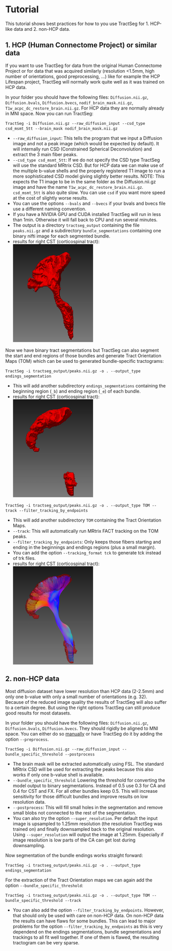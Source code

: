 # Tutorial

This tutorial shows best practices for how to you use TractSeg for 1. HCP-like data and 2. non-HCP data.  


## 1. HCP (Human Connectome Project) or similar data

If you want to use TractSeg for data from the original Human Connectome Project or for data that was acquired similarly 
(resolution <1.5mm, high number of orientations, good preprocessing, ...) like for example the HCP Lifespan project, TractSeg 
will normally work quite well as it was trained on HCP data. 

In your folder you should have the following files: `Diffusion.nii.gz`, `Diffusion.bvals`, `Diffusion.bvecs`, `nodif_brain_mask.nii.gz`,
`T1w_acpc_dc_restore_brain.nii.gz`. For HCP data they are normally already in MNI space. Now you can run TractSeg:
```
TractSeg -i Diffusion.nii.gz --raw_diffusion_input --csd_type csd_msmt_5tt --brain_mask nodif_brain_mask.nii.gz
```
* `--raw_diffusion_input`: This tells the program that we input a Diffusion image and not a peak image (which would be expected by default). 
It will internally run CSD (Constrained Spherical Deconvolution) and extract the 3 main fiber peaks.  
* `--csd_type csd_msmt_5tt`: If we do not specify the CSD type TractSeg will use the standard MRtrix CSD. But for HCP data we can make use of
the multiple b-value shells and the properly registered T1 image to run a more sophisticated CSD model giving slightly better results.
NOTE: This expects the T1 image to be in the same folder as the Diffusion.nii.gz image and have the name `T1w_acpc_dc_restore_brain.nii.gz`.
`csd_msmt_5tt` is also quite slow. You can use `csd` if you want more speed at the cost of slightly worse results.  
* You can use the options `--bvals` and `--bvecs` if your bvals and bvecs file use a different naming convention.  
* If you have a NVIDIA GPU and CUDA installed TractSeg will run in less than 1min. Otherwise it will fall back to CPU and run several minutes.
* The output is a directory `tractseg_output` containing the file `peaks.nii.gz` and a subdirectory `bundle_segmentations` containing one 
binary nifti image for each segmented bundle.  
* results for right CST (corticospinal tract):  
![tract_segmentation](resources/tract_segmentation.png)

Now we have binary tract segmentations but TractSeg can also segment the start and end regions of those bundles and generate Tract Orientation
Maps (TOM) which can be used to generated bundle-specific tractograms:

```
TractSeg -i tractseg_output/peaks.nii.gz -o . --output_type endings_segmentation
```
* This will add another subdirectory `endings_segmentations` containing the beginning region (`_b`) and ending region (`_e`) of each bundle.
* results for right CST (corticospinal tract):  
![endings_segmentation](resources/endings_segmentation.png)

```
TractSeg -i tractseg_output/peaks.nii.gz -o . --output_type TOM --track --filter_tracking_by_endpoints
```
* This will add another subdirectory `TOM` containing the Tract Orientation Maps.  
* `--track`: This will automatically run MRtrix FACT tracking on the TOM peaks.  
* `--filter_tracking_by_endpoints`: Only keeps those fibers starting and ending in the beginnings and endings regions (plus a small margin).  
* You can add the option `--tracking_format tck` to generate tck instead of trk files.  
* results for right CST (corticospinal tract):  
![trackings](resources/trackings.png)

## 2. non-HCP data

Most diffusion dataset have lower resolution than HCP data (2-2.5mm) and only one b-value with only a small number of orientations (e.g. 32).
Because of the reduced image quality the results of TractSeg will also suffer to a certain degree. But using the right options TractSeg can still
produce good results for most datasets.

In your folder you should have the following files: `Diffusion.nii.gz`, `Diffusion.bvals`, `Diffusion.bvecs`. They should rigidly be aligned to
MNI space. You can either do so [manually](https://github.com/MIC-DKFZ/TractSeg#aligning-image-to-mni-space) or 
have TractSeg do it by adding the option `--preprocess`. 
```
TractSeg -i Diffusion.nii.gz --raw_diffusion_input --bundle_specific_threshold --postprocess
```
* The brain mask will be extracted automatically using FSL. The standard MRtrix CSD will be used for extracting the peaks because this also works if 
only one b-value shell is available.  
* `--bundle_specific_threshold`: Lowering the threshold for converting the model output to binary segmentations. Instead of
0.5 use 0.3 for CA and 0.4 for CST and FX. For all other bundles keep 0.5. This will increase sensitivity for those
difficult bundles and improve results on low resolution data.  
* `--postprocess`: This will fill small holes in the segmentation and remove small blobs not connected to the rest of the
segmentation.  
* You can also try the option `--super_resolution`. Per default the input image is upsampled to 1.25mm resolution (the resolution TractSeg was trained on) and 
finally downsampled back to the original resolution. Using `--super_resolution` will output the image at 1.25mm. Especially if image resolution 
is low parts of the CA can get lost during downsampling.

Now segmentation of the bundle endings works straight forward: 
```
TractSeg -i tractseg_output/peaks.nii.gz -o . --output_type endings_segmentation
```

For the extraction of the Tract Orientation maps we can again add the option `--bundle_specific_threshold`:
```
TractSeg -i tractseg_output/peaks.nii.gz -o . --output_type TOM --bundle_specific_threshold --track
```
* You can also add the option `--filter_tracking_by_endpoints`. However, that should only be used with care on non-HCP data. On non-HCP data 
the results can have flaws for some bundles. This can lead to major problems for the option `--filter_tracking_by_endpoints` as 
this is very dependend on the endings segmentations, bundle segmentations and trackings to all fit well together. If one of them is flawed, the
resulting tractogram can be very sparse.